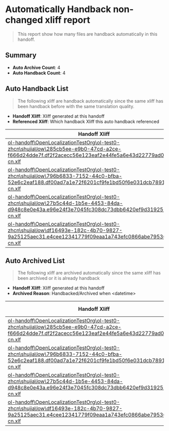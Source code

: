# Automatically Handback non-changed xliff report
> This report show how many files are handback automatically in this handoff.

## Summary
* **Auto Archive Count**: 4
* **Auto Handback Count**: 4

## Auto Handback List
> The following xliff are handback automatically since the same xliff has been handback before with the same translation quality.

* **Handoff Xliff**: Xliff generated at this handoff
* **Referenced Xliff**: Which handback Xliff this auto handback referenced

| Handoff Xliff | Referenced Xliff | 
| --- | --- | 
| [ol-handoff\OpenLocalizationTestOrg\ol-test0-zhcn\shujia\low\285cb5ee-e9b0-47cd-a2ce-f666d24dde7f.df2f2acecc56e123eaf2e44fe5a6e43d22779ad0.zh-cn.xlf](https://github.com/OpenLocalizationTestOrg/ol-test0-handoff/blob/e2e888330091ea1ae084fb27cf425d57f84ac0cb/ol-handoff/OpenLocalizationTestOrg/ol-test0-zhcn/shujia/low/285cb5ee-e9b0-47cd-a2ce-f666d24dde7f.df2f2acecc56e123eaf2e44fe5a6e43d22779ad0.zh-cn.xlf) | [ol-handback\OpenLocalizationTestOrg\ol-test0-zhcn\shujia\high\285cb5ee-e9b0-47cd-a2ce-f666d24dde7f.df2f2acecc56e123eaf2e44fe5a6e43d22779ad0.zh-cn.xlf](https://github.com/OpenLocalizationTestOrg/ol-test0-handback/blob/cfb8cd0277cc5f94e8503be2b8747e84619ab52a/ol-handback/OpenLocalizationTestOrg/ol-test0-zhcn/shujia/high/285cb5ee-e9b0-47cd-a2ce-f666d24dde7f.df2f2acecc56e123eaf2e44fe5a6e43d22779ad0.zh-cn.xlf) | 
| [ol-handoff\OpenLocalizationTestOrg\ol-test0-zhcn\shujia\low\796b6833-7152-44c0-bfba-52e6c2eaf188.df00ad7a1e72f6201cf9fe1bd50f6e031dcb7891.zh-cn.xlf](https://github.com/OpenLocalizationTestOrg/ol-test0-handoff/blob/e2e888330091ea1ae084fb27cf425d57f84ac0cb/ol-handoff/OpenLocalizationTestOrg/ol-test0-zhcn/shujia/low/796b6833-7152-44c0-bfba-52e6c2eaf188.df00ad7a1e72f6201cf9fe1bd50f6e031dcb7891.zh-cn.xlf) | [ol-handback\OpenLocalizationTestOrg\ol-test0-zhcn\shujia\high\796b6833-7152-44c0-bfba-52e6c2eaf188.df00ad7a1e72f6201cf9fe1bd50f6e031dcb7891.zh-cn.xlf](https://github.com/OpenLocalizationTestOrg/ol-test0-handback/blob/cfb8cd0277cc5f94e8503be2b8747e84619ab52a/ol-handback/OpenLocalizationTestOrg/ol-test0-zhcn/shujia/high/796b6833-7152-44c0-bfba-52e6c2eaf188.df00ad7a1e72f6201cf9fe1bd50f6e031dcb7891.zh-cn.xlf) | 
| [ol-handoff\OpenLocalizationTestOrg\ol-test0-zhcn\shujia\low\27b5c44d-1b5e-4453-84da-d948c8e0e43a.e96e24f3e7045fc308dc73dbb6420ef9d3192555.zh-cn.xlf](https://github.com/OpenLocalizationTestOrg/ol-test0-handoff/blob/e2e888330091ea1ae084fb27cf425d57f84ac0cb/ol-handoff/OpenLocalizationTestOrg/ol-test0-zhcn/shujia/low/27b5c44d-1b5e-4453-84da-d948c8e0e43a.e96e24f3e7045fc308dc73dbb6420ef9d3192555.zh-cn.xlf) | [ol-handback\OpenLocalizationTestOrg\ol-test0-zhcn\shujia\high\27b5c44d-1b5e-4453-84da-d948c8e0e43a.e96e24f3e7045fc308dc73dbb6420ef9d3192555.zh-cn.xlf](https://github.com/OpenLocalizationTestOrg/ol-test0-handback/blob/3423c601c6bb67e911fe4f0a894a9ad7fee543d3/ol-handback/OpenLocalizationTestOrg/ol-test0-zhcn/shujia/high/27b5c44d-1b5e-4453-84da-d948c8e0e43a.e96e24f3e7045fc308dc73dbb6420ef9d3192555.zh-cn.xlf) | 
| [ol-handoff\OpenLocalizationTestOrg\ol-test0-zhcn\shujia\low\df16493e-182c-4b70-9827-9a25125aec31.e4cee12341779f09eaa1a743efc0866abe795363.zh-cn.xlf](https://github.com/OpenLocalizationTestOrg/ol-test0-handoff/blob/e2e888330091ea1ae084fb27cf425d57f84ac0cb/ol-handoff/OpenLocalizationTestOrg/ol-test0-zhcn/shujia/low/df16493e-182c-4b70-9827-9a25125aec31.e4cee12341779f09eaa1a743efc0866abe795363.zh-cn.xlf) | [ol-handback\OpenLocalizationTestOrg\ol-test0-zhcn\shujia\high\df16493e-182c-4b70-9827-9a25125aec31.e4cee12341779f09eaa1a743efc0866abe795363.zh-cn.xlf](https://github.com/OpenLocalizationTestOrg/ol-test0-handback/blob/3423c601c6bb67e911fe4f0a894a9ad7fee543d3/ol-handback/OpenLocalizationTestOrg/ol-test0-zhcn/shujia/high/df16493e-182c-4b70-9827-9a25125aec31.e4cee12341779f09eaa1a743efc0866abe795363.zh-cn.xlf) | 

## Auto Archived List
> The following xliff are archived automatically since the same xliff has been archived or it is already handback

* **Handoff Xliff**: Xliff generated at this handoff
* **Archived Reason**: Handbacked/Archived when &lt;datetime&gt;

| Handoff Xliff | Archived Reason | 
| --- | --- | 
| [ol-handoff\OpenLocalizationTestOrg\ol-test0-zhcn\shujia\low\285cb5ee-e9b0-47cd-a2ce-f666d24dde7f.df2f2acecc56e123eaf2e44fe5a6e43d22779ad0.zh-cn.xlf](https://github.com/OpenLocalizationTestOrg/ol-test0-handoff/blob/e2e888330091ea1ae084fb27cf425d57f84ac0cb/ol-handoff/OpenLocalizationTestOrg/ol-test0-zhcn/shujia/low/285cb5ee-e9b0-47cd-a2ce-f666d24dde7f.df2f2acecc56e123eaf2e44fe5a6e43d22779ad0.zh-cn.xlf) | Handbacked | 
| [ol-handoff\OpenLocalizationTestOrg\ol-test0-zhcn\shujia\low\796b6833-7152-44c0-bfba-52e6c2eaf188.df00ad7a1e72f6201cf9fe1bd50f6e031dcb7891.zh-cn.xlf](https://github.com/OpenLocalizationTestOrg/ol-test0-handoff/blob/e2e888330091ea1ae084fb27cf425d57f84ac0cb/ol-handoff/OpenLocalizationTestOrg/ol-test0-zhcn/shujia/low/796b6833-7152-44c0-bfba-52e6c2eaf188.df00ad7a1e72f6201cf9fe1bd50f6e031dcb7891.zh-cn.xlf) | Handbacked | 
| [ol-handoff\OpenLocalizationTestOrg\ol-test0-zhcn\shujia\low\27b5c44d-1b5e-4453-84da-d948c8e0e43a.e96e24f3e7045fc308dc73dbb6420ef9d3192555.zh-cn.xlf](https://github.com/OpenLocalizationTestOrg/ol-test0-handoff/blob/e2e888330091ea1ae084fb27cf425d57f84ac0cb/ol-handoff/OpenLocalizationTestOrg/ol-test0-zhcn/shujia/low/27b5c44d-1b5e-4453-84da-d948c8e0e43a.e96e24f3e7045fc308dc73dbb6420ef9d3192555.zh-cn.xlf) | Handbacked | 
| [ol-handoff\OpenLocalizationTestOrg\ol-test0-zhcn\shujia\low\df16493e-182c-4b70-9827-9a25125aec31.e4cee12341779f09eaa1a743efc0866abe795363.zh-cn.xlf](https://github.com/OpenLocalizationTestOrg/ol-test0-handoff/blob/e2e888330091ea1ae084fb27cf425d57f84ac0cb/ol-handoff/OpenLocalizationTestOrg/ol-test0-zhcn/shujia/low/df16493e-182c-4b70-9827-9a25125aec31.e4cee12341779f09eaa1a743efc0866abe795363.zh-cn.xlf) | Handbacked | 

